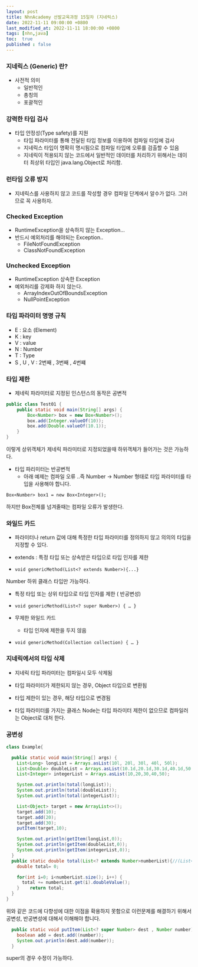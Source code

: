 ```yaml
---
layout: post
title: NhnAcademy 선발교육과정 15일차 (지네릭스)
date: 2022-11-11 09:00:00 +0800
last_modified_at: 2022-11-11 18:00:00 +0800
tags: [nhn,java]
toc:  true
published : false
---
```


### 지네릭스 (Generic) 란?
- 사전적 의미
  - 일반적인
  - 총칭의
  - 포괄적인

### 강력한 타입 검사
- 타입 안정성(Type safety)를 지원
  - 타입 파라미터를 통해 전달된 타입 정보를 이용하여 컴파일 타입에 검사
  - 지네릭스 타입이 명확히 명시됨으로 컴파일 타입에 오류를 검출할 수 있음
  - 지네릭이 적용되지 않는 코드에서 일반적인 데이터를 처리하기 위해서는 데이터 최상위 타입인 java.lang.Object로 처리함.

### 런타임 오류 방지
- 지네릭스를 사용하지 않고 코드를 작성할 경우 컴파일 단계에서 알수가 없다. 그러므로 꼭 사용하자.

### Checked Exception
- RuntimeException을 상속하지 않는 Exception...
- 반드시 예외처리를 해야되는 Exception..
  - FileNotFoundException
  - ClassNotFoundException

### Unchecked Exception
- RuntimeException 상속한 Exception
- 예외처리를 강제화 하지 않는다.
  - ArrayIndexOutOfBoundsException
  - NullPointException

### 타입 파라미터 명명 규칙
- E : 요소 (Element)
- K : key
- V : value
- N : Number
- T : Type
- S , U , V : 2번째 , 3번째 , 4번쨰

### 타입 제한
- 제네릭 파라미터로 지정된 인스턴스의 동작은 공변적
```java
public class Test01 {
    public static void main(String[] args) {
        Box<Number> box = new Box<Number>();
        box.add(Integer.valueOf(10));
        box.add(Double.valueOf(10.1));
    }
}
```
이렇게 상위객체가 제네릭 파라미터로 지정되었을때 하위객체가 들어가는 것은 가능하다.

- 타입 파리미터는 반공변적
  - 아래 예제는 컴파일 오류 ..즉 Number -> Number 형태로 타입 파라미터를 타입을 사용해야 합니다.

```Box<Number> box1 = new Box<Integer>();```

하지만 Box전체를 넘겨줄때는 컴파일 오류가 발생한다.

### 와일드 카드
- 파라미터나 return 값에 대해 특정한 타입 파라미터를 정의하지 않고 의의의 타입을 지정할 수 있다.
- extends : 특정 타입 또는 상속받은 타입으로 타입 인자를 제한

- ```void genericMethod(List<? extends Number>){...}```

Number 하위 클래스 타입만 가능하다.

- 특정 타입 또는 상위 타입으로 타입 인자를 제한 ( 반공변성)
- ```void genericMethod(List<? super Number>) { … }```

- 무제한 와일드 카드
  - 타입 인자에 제한을 두지 않음
- ```void genericMethod(Collection collection) { … }```

### 지네릭에서의 타입 삭제
- 지네릭 타입 파라미터는 컴파일시 모두 삭제됨
- 타입 파라미터가 제한되지 않는 경우, Object 타입으로 변환됨
- 타입 제한이 있는 경우, 해당 타입으로 변경됨

- <T> 타입 파라미터를 가지는 클래스 Node는 타입 파라미터 제한이 없으므로 컴파일러는 Object로 대처 한다.

### 공변성

```java
class Example{

  public static void main(String[] args) {
    List<Long> longList = Arrays.asList(10l, 20l, 30l, 40l, 50l);
    List<Double> doubleList = Arrays.asList(10.1d,20.1d,30.1d,40.1d,50.1d);
    List<Integer> integerList = Arrays.asList(10,20,30,40,50);

    System.out.println(total(longList));
    System.out.println(total(doubleList));
    System.out.println(total(integerList));

    List<Object> target = new ArrayList<>();
    target.add(10);
    target.add(20);
    target.add(30);
    putItem(target,10);

    System.out.println(getItem(longList,0));
    System.out.println(getItem(doubleList,0));
    System.out.println(getItem(integerList,0));
  }
  public static double total(List<? extends Number>numberList){//(List<Number>numberList)
    double total= 0;

    for(int i=0; i<numberList.size(); i++) {
      total += numberList.get(i).doubleValue();
    }    return total;
  }
}

```

위와 같은 코드에 다향성에 대한 이점을 확용하지 못함으로 이런문제를 해결하기 위해서 공변성, 반공변성에 대해서 이해해야 합니다.

```java
  public static void putItem(List<? super Number> dest , Number number){
    boolean add = dest.add((number));
    System.out.println(dest.add(number));
  }
```

super의 경우 수정이 가능하다.
